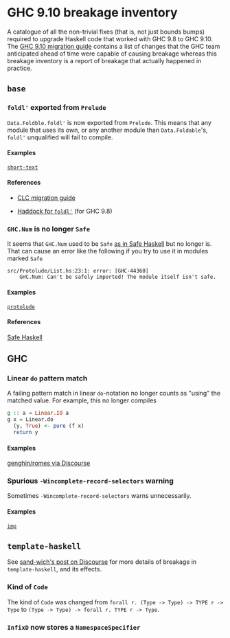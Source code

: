 # GHC 9.10 breakage inventory

A catalogue of all the non-trivial fixes (that is, not just bounds
bumps) required to upgrade Haskell code that worked with GHC 9.8 to
GHC 9.10.  The [GHC 9.10 migration
guide](https://gitlab.haskell.org/ghc/ghc/-/wikis/migration/9.10)
contains a list of changes that the GHC team anticipated ahead of time
were capable of causing breakage whereas this breakage inventory is a
report of breakage that actually happened in practice.

## `base`

### `foldl'` exported from `Prelude`

`Data.Foldble.foldl'` is now exported from `Prelude`.  This means that
any module that uses its own, or any another module than
`Data.Foldable`'s, `foldl'` unqualified will fail to compile.

#### Examples

[`short-text`](https://github.com/haskell-hvr/text-short/pull/43/files)

#### References

* [CLC migration guide](https://discourse.haskell.org/t/prelude-foldl-migration-guide/6950)

* [Haddock for
  `foldl'`](https://hackage.haskell.org/package/base-4.19.1.0/docs/Data-Foldable.html#v:foldl-39-)
  (for GHC 9.8)

### `GHC.Num` is no longer `Safe`

It seems that `GHC.Num` used to be `Safe` [as in Safe
Haskell](https://ghc.gitlab.haskell.org/ghc/doc/users_guide/exts/safe_haskell.html)
but no longer is.  That can cause an error like the following if you
try to use it in modules marked `Safe`

```
src/Protolude/List.hs:23:1: error: [GHC-44360]
    GHC.Num: Can't be safely imported! The module itself isn't safe.
```

#### Examples

[`protolude`](https://github.com/protolude/protolude/issues/149)

#### References

[Safe
Haskell](https://ghc.gitlab.haskell.org/ghc/doc/users_guide/exts/safe_haskell.html)

## GHC

### Linear `do` pattern match

A failing pattern match in linear `do`-notation no longer counts as
"using" the matched value.  For example, this no longer compiles

```.hs
g :: a ⊸ Linear.IO a
g x = Linear.do
  (y, True) <- pure (f x)
  return y
```

#### Examples

[genghin/romes via
Discourse](https://discourse.haskell.org/t/please-contribute-to-the-ghc-9-10-breakage-inventory/9533/7?u=tomjaguarpaw)

### Spurious `-Wincomplete-record-selectors` warning

Sometimes `-Wincomplete-record-selectors` warns unnecessarily.

#### Examples

[`imp`](https://github.com/tfausak/imp/pull/24#issuecomment-2116480980)

## `template-haskell`

See [sand-wich's post on
Discourse](https://discourse.haskell.org/t/please-contribute-to-the-ghc-9-10-breakage-inventory/9533/6?u=tomjaguarpaw)
for more details of breakage in `template-haskell`, and its effects.

### Kind of `Code`

The kind of `Code` was changed from `forall r. (Type -> Type) -> TYPE r
-> Type` to `(Type -> Type) -> forall r. TYPE r -> Type`.

### `InfixD` now stores a `NamespaceSpecifier`
